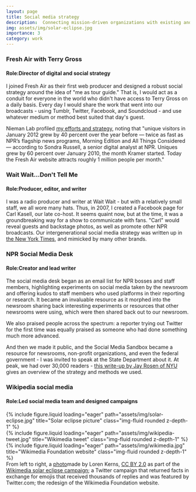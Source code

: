 ```yaml
---
layout: page
title: Social media strategy
description:  Connecting mission-driven organizations with existing and future audiences
img: assets/img/solar-eclipse.jpg
importance: 3
category: work
---
```



<p><h3>Fresh Air with Terry Gross</h3><p>
    <p><h4><b>Role:</b>Director of digital and social strategy</b></h4><p>

I joined Fresh Air as their first web producer and designed a robust social strategy around the idea of "me as tour guide." That is, I would act as a conduit for everyone in the world who didn't have access to Terry Gross on a daily basis. Every day I would share the work that went into our broadcasts - using Tumblr, Twitter, Facebook, and Soundcloud - and use whatever medium or method best suited that day's guest.

Nieman Lab profiled <a href="https://www.niemanlab.org/2012/04/meet-the-most-popular-woman-at-nprs-fresh-air-and-its-not-terry-gross/">my efforts and strategy</a>, noting that "unique visitors in January 2012 grew by 40 percent over the year before — twice as fast as NPR’s flagship news programs, Morning Edition and All Things Considered — according to Sondra Russell, a senior digital analyst at NPR. Uniques grew by 60 percent over January 2010, the month Kramer started. Today the Fresh Air website attracts roughly 1 million people per month."

<p><h3>Wait Wait...Don't Tell Me</h3><p>
    <p><h4><b>Role:</b>Producer, editor, and writer</b></h4><p>

I was a radio producer and writer at Wait Wait - but with a relatively small staff, we all wore many hats. Thus, in 2007, I created a Facebook page for Carl Kasell, our late co-host. It seems quaint now, but at the time, it was a groundbreaking way for a show to communicate with fans. "Carl" would reveal guests and backstage photos, as well as promote other NPR broadcasts. Our intergenerational social media strategy was written up in <a href="https://web.archive.org/web/20190227040804/http://www.nytimes.com/2007/10/14/fashion/14facebook.html?pagewanted=all&_r=0">the New York Times</a>, and mimicked by many other brands.

 <p><h3>NPR Social Media Desk</h3><p>
    <p><h4><b>Role:</b>Creator and lead writer</b></h4><p>

The social media desk began as an email list for NPR bosses and staff members, highlighting experiments on social media taken by the newsroom and offering kudos to staff members who used platforms in their reporting or research. It became an invaluable resource as it morphed into the newsroom sharing back interesting experiments or resources that other newsrooms were using, which were then shared back out to our newsroom.

 We also praised people across the spectrum: a reporter trying out Twitter for the first time was equally praised as someone who had done something much more advanced. 

 And then we made it public, and the Social Media Sandbox became a resource for newsrooms, non-profit organizations, and even the federal government - I was invited to speak at the State Department about it. At peak, we had over 30,000 readers - <a href="https://nyustudio20.wordpress.com/2014/12/04/jay-talks-to-melody-kramer-nprs-social-media-strategist">this write-up by Jay Rosen of NYU</a> gives an overview of the strategy and methods we used.

<p><h3>Wikipedia social media</h3><p>
    <p><h4><b>Role:</b>Led social media team and designed campaigns</b></h4><p>



<div class="row">
    <div class="col-sm mt-3 mt-md-0">
        {% include figure.liquid loading="eager" path="assets/img/solar-eclipse.jpg" title="Solar eclipse picture" class="img-fluid rounded z-depth-1" %}
    </div>
    <div class="col-sm mt-3 mt-md-0">
        {% include figure.liquid loading="eager" path="assets/img/wikipedia-tweet.jpg" title="Wikimedia tweet" class="img-fluid rounded z-depth-1" %}
    </div>
    <div class="col-sm mt-3 mt-md-0">
        {% include figure.liquid loading="eager" path="assets/img/wikimedia.jpg" title="Wikimedia Foundation website" class="img-fluid rounded z-depth-1" %}
    </div>
</div>
<div class="caption">
    From left to right, a <a href="https://commons.wikimedia.org/wiki/File:2017_eclipse_Tigard,_Oregon_Luna_enjoying_the_eclipse%3F_(36588492372).jpg">photo</a>made by Loren Kerns, <a href="https://creativecommons.org/licenses/by/2.0/deed.en">CC BY 2.0</a> as part of the <a href="https://wikimediafoundation.org/news/2017/08/29/solar-eclipse-photos/">Wikimedia solar eclipse campaign</a>; a Twitter campaign that returned facts in exchange for emojis that received thousands of replies and was featured by Twitter.com; the redesign of the Wikimedia Foundation website.
</div>
